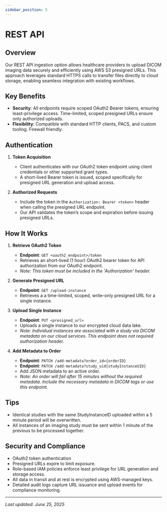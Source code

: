 ```yaml
---
sidebar_position: 5
---
```


# REST API

## Overview

Our REST API ingestion option allows healthcare providers to upload DICOM imaging data securely and efficiently using AWS S3 presigned URLs. This approach leverages standard HTTPS calls to transfer files directly to cloud storage, enabling seamless integration with existing workflows.

## Key Benefits

- **Security**: All endpoints require scoped OAuth2 Bearer tokens, ensuring least-privilege access. Time-limited, scoped presigned URLs ensure only authorized uploads.
- **Flexibility**: Compatible with standard HTTP clients, PACS, and custom tooling. Firewall friendly.

## Authentication

1. **Token Acquisition**

   - Client authenticates with our OAuth2 token endpoint using client credentials or other supported grant types.
   - A short-lived Bearer token is issued, scoped specifically for presigned URL generation and upload access.

2. **Authorized Requests**
   - Include the token in the `Authorization: Bearer <token>` header when calling the presigned URL endpoint.
   - Our API validates the token’s scope and expiration before issuing presigned URLs.

## How It Works

1. **Retrieve OAuth2 Token**

   - **Endpoint**: `GET <oauth2_endpoint>/token`
   - Retrieves an short-lived (1 hour) OAuth2 bearer token for API authorization from our OAuth2 endpoint.
   - _Note: This token must be included in the 'Authorization' header._

2. **Generate Presigned URL**

   - **Endpoint**: `GET /upload-instance`
   - Retrieves a a time-limited, scoped, write-only presigned URL for a single instance.

3. **Upload Single Instance**

   - **Endpoint**: `PUT <presigned_url>`
   - Uploads a single instance to our encrypted cloud data lake.
   - _Note: Individual instances are associated with a study via DICOM metadata on our cloud services. This endpoint does not required authorization header._

4. **Add Metadata to Order**

   - **Endpoint**: `PATCH /add-metadata?order_id={orderID}`
   - **Endpoint**: `PATCH /add-metadata?study_uid{studyInstanceUID}`
   - Add JSON metadata to an active order.
   - _Note: An order will fail after 15 minutes without the required metadata. Include the necessary metadata in DICOM tags or use this endpoint._

## Tips

- Identical studies with the same StudyInstanceID uploaded within a 5 minute period will be overwritten.
- All instances of an imaging study must be sent within 1 minute of the previous to be processed together.

## Security and Compliance

- OAuth2 token authentication
- Presigned URLs expire to limit exposure.
- Role-based IAM policies enforce least privilege for URL generation and storage access.
- All data in transit and at rest is encrypted using AWS-managed keys.
- Detailed audit logs capture URL issuance and upload events for compliance monitoring.

---

_Last updated: June 25, 2025_
